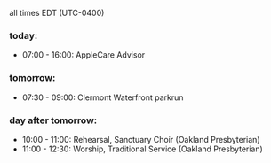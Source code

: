 all times EDT (UTC-0400)

### today:

* 07:00 - 16:00: AppleCare Advisor

### tomorrow:

* 07:30 - 09:00: Clermont Waterfront parkrun

### day after tomorrow:

* 10:00 - 11:00: Rehearsal, Sanctuary Choir (Oakland Presbyterian)
* 11:00 - 12:30: Worship, Traditional Service (Oakland Presbyterian)
